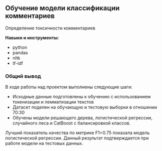 ## Обучение модели классификации комментариев

Определение токсичности комментариев

**Навыки и инструменты:**
* python
* pandas
* nltk
* tf-idf

### Общий вывод

В ходе работы над проектом выполнены следующие шаги:

* Исходные данные подготовлены к обучению с использованием токенизации и лемматизации текстов
* Датасет поделен на обучающую и тестовую выборки в отношении 70:30
* Обучены модели решающего дерева, логистической регрессии, случайного леса и CatBoost с балансировкой классов. 

Лучший показатель качества по метрике F1=0.75 показала модель логистической регрессии. Данный результат подтверждается при работе модели на тестовых данных.
